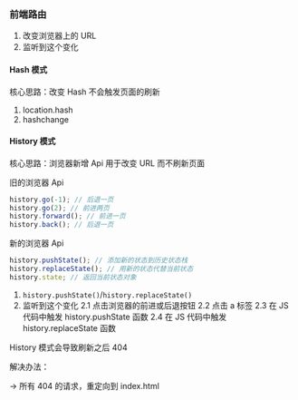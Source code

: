 ### 前端路由

1. 改变浏览器上的 URL
2. 监听到这个变化

#### Hash 模式

核心思路：改变 Hash 不会触发页面的刷新

1. location.hash
2. hashchange

#### History 模式

核心思路：浏览器新增 Api 用于改变 URL 而不刷新页面

旧的浏览器 Api

```javascript
history.go(-1); // 后退一页
history.go(2); // 前进两页
history.forward(); // 前进一页
history.back(); // 后退一页
```

新的浏览器 Api

```javascript
history.pushState(); // 添加新的状态到历史状态栈
history.replaceState(); // 用新的状态代替当前状态
history.state; // 返回当前状态对象
```

1. `history.pushState()`/`history.replaceState()`
2. 监听到这个变化
   2.1 点击浏览器的前进或后退按钮
   2.2 点击 a 标签
   2.3 在 JS 代码中触发 history.pushState 函数
   2.4 在 JS 代码中触发 history.replaceState 函数

History 模式会导致刷新之后 404

解决办法：

-> 所有 404 的请求，重定向到 index.html
